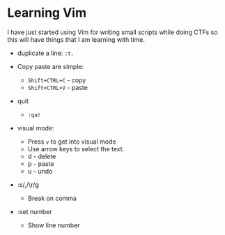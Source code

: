 # Learning Vim

I have just started using Vim for writing small scripts while doing CTFs so this will have things that I am learning with time.

* duplicate a line: `:t.`
* Copy paste are simple:
    - `Shift+CTRL+C` - copy
    - `Shift+CTRL+V` - paste
* quit
    - `:qa!`

* visual mode:
    - Press `v` to get into visual mode
    - Use arrow keys to select the text.
    - d - delete
    - p - paste
    - u - undo
* :s/,/\r/g
    - Break on comma

* :set number
    - Show line number
